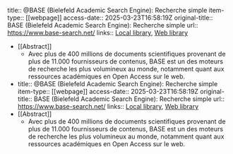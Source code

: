 title:: @BASE (Bielefeld Academic Search Engine): Recherche simple
item-type:: [[webpage]]
access-date:: 2025-03-23T16:58:19Z
original-title:: BASE (Bielefeld Academic Search Engine): Recherche simple
url:: https://www.base-search.net/
links:: [Local library](zotero://select/library/items/RNBFFINJ), [Web library](https://www.zotero.org/users/16481611/items/RNBFFINJ)

- [[Abstract]]
	- Avec plus de 400 millions de documents scientifiques provenant de plus de 11.000 fournisseurs de contenus, BASE est un des moteurs de recherche les plus volumineux au monde, notamment quant aux ressources académiques en Open Access sur le web.
- title:: @BASE (Bielefeld Academic Search Engine): Recherche simple
  item-type:: [[webpage]]
  access-date:: 2025-03-23T16:58:19Z
  original-title:: BASE (Bielefeld Academic Search Engine): Recherche simple
  url:: https://www.base-search.net/
  links:: [Local library](zotero://select/library/items/RNBFFINJ), [Web library](https://www.zotero.org/users/16481611/items/RNBFFINJ)
- [[Abstract]]
	- Avec plus de 400 millions de documents scientifiques provenant de plus de 11.000 fournisseurs de contenus, BASE est un des moteurs de recherche les plus volumineux au monde, notamment quant aux ressources académiques en Open Access sur le web.